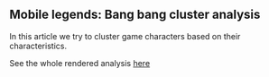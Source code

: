 ## Mobile legends: Bang bang cluster analysis

In this article we try to cluster game characters based on their characteristics.

See the whole rendered analysis [here](https://rafal-nowicki.github.io/mobile-legends/mobile-legends-nb.html)
